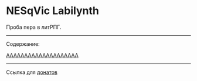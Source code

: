 # NESqVic Labilynth
Проба пера в литРПГ.

--------------------

Содержание:

[AAAAAAAAAAAAAAAAAAAA](src/md/01.md)

--------------------

Ссылка для [донатов](https://boosty.to/nesqvic83/donate)